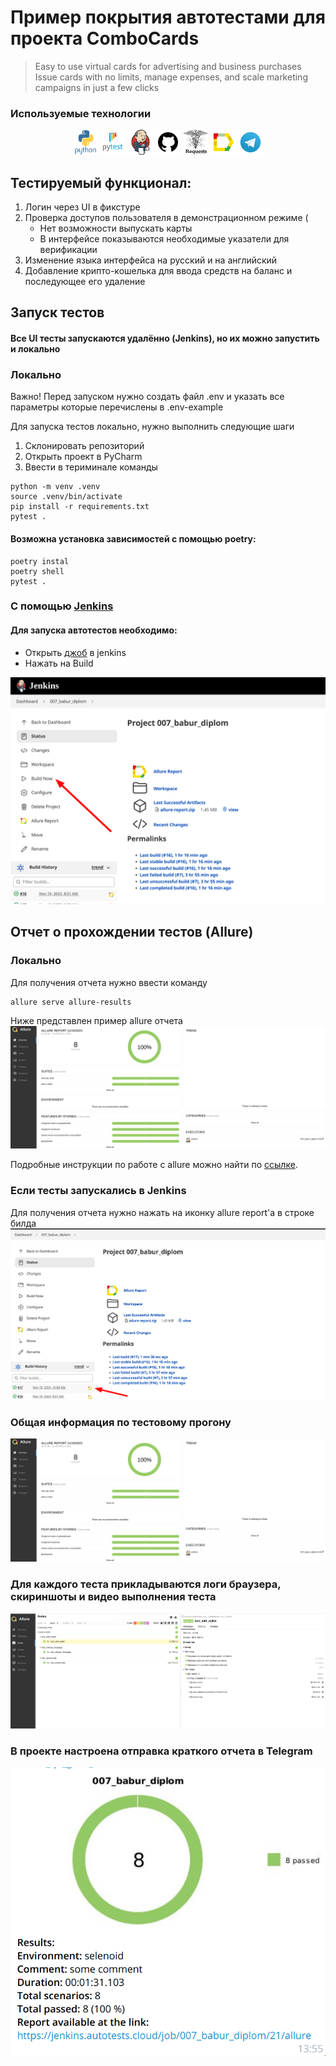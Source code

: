 # Пример покрытия автотестами для проекта ComboCards
>Easy to use virtual cards for advertising and business purchases
Issue cards with no limits, manage expenses, and scale marketing campaigns in just a few clicks


###  Используемые технологии
<p align="center">
  <code><img src="images/icons/python.svg" width="40" height="40"  alt="A-d-am" title="Python"></code>
  <code><img src="images/icons/pytest.svg" width="40" height="40"  alt="A-d-am" title="PyTest"></code>
  <code><img src="images/icons/jenkins.svg" width="40" height="40"  alt="A-d-am" title="Selene"></code>
  <code><img src="images/icons/github.png" width="40" height="40"  alt="A-d-am" title="PyCharm"></code>
  <code><img src="images/icons/requests.png" width="40" height="40"  alt="A-d-am" title="Selenoid"></code>
  <code><img src="images/icons/allure.png" width="40" height="40"  alt="A-d-am" title="Allure Report"></code>
  <code><img src="images/icons/telegram.png" width="40" height="40"  alt="A-d-am" title="Telegram Bot"></code>
</p>

## Тестируемый функционал:
1. Логин через UI в фикстуре
2. Проверка доступов пользователя в демонстрационном режиме (
   * Нет возможности выпускать карты
   * В интерфейсе показываются необходимые указатели для верификации
3. Изменение языка интерфейса на русский и на английский
4. Добавление крипто-кошелька для ввода средств на баланс и последующее его удаление


## Запуск тестов
#### Все UI тесты запускаются удалённо (Jenkins), но их можно запустить и локально

### Локально
Важно! Перед запуском нужно создать файл .env и указать все параметры которые перечислены в .env-example 

Для запуска тестов локально, нужно выполнить следующие шаги
1. Склонировать репозиторий
2. Открыть проект в PyCharm
3. Ввести в териминале команды
``` 
python -m venv .venv
source .venv/bin/activate
pip install -r requirements.txt
pytest .
```
#### Возможна установка зависимостей с помощью poetry:
```
poetry instal
poetry shell
pytest .
```

### С помощью [Jenkins](https://jenkins.autotests.cloud/job/007_babur_diplom)
#### Для запуска автотестов необходимо:
 - Открыть [джоб](https://jenkins.autotests.cloud/job/job/007_babur_diplom) в jenkins
 - Нажать на Build

<img src="images/jenkins_1.png">

## Отчет о прохождении тестов (Allure)
### Локально
Для получения отчета нужно ввести команду 
```
allure serve allure-results
``` 
Ниже представлен пример allure отчета 
<img src="images/allure_dashboard.png">

Подробные инструкции по работе с allure можно найти по [ссылке](https://allurereport.org/docs/).
### Если тесты запускались в Jenkins

Для получения отчета нужно нажать на иконку allure report'a в строке билда  
<img src="images/jenkins_2.png">
### Общая информация по тестовому прогону
<img src="images/allure_dashboard.png">

### Для каждого теста прикладываются логи браузера, скириншоты и видео выполнения теста
<img src="images/allure_suits.png">

### В проекте настроена отправка краткого отчета в Telegram
<img src="images/tg.png">
